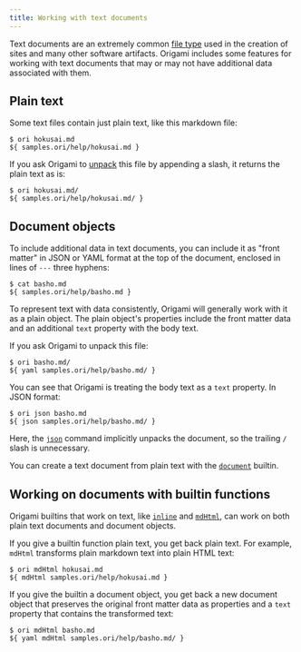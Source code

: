 ```yaml
---
title: Working with text documents
---
```


Text documents are an extremely common [file type](fileTypes.html) used in the creation of sites and many other software artifacts. Origami includes some features for working with text documents that may or may not have additional data associated with them.

## Plain text

Some text files contain just plain text, like this markdown file:

```console
$ ori hokusai.md
${ samples.ori/help/hokusai.md }
```

If you ask Origami to [unpack](fileTypes.html#unpacking-files) this file by appending a slash, it returns the plain text as is:

```console
$ ori hokusai.md/
${ samples.ori/help/hokusai.md/ }
```

## Document objects

To include additional data in text documents, you can include it as "front matter" in JSON or YAML format at the top of the document, enclosed in lines of `---` three hyphens:

```console
$ cat basho.md
${ samples.ori/help/basho.md }
```

To represent text with data consistently, Origami will generally work with it as a plain object. The plain object's properties include the front matter data and an additional `text` property with the body text.

If you ask Origami to unpack this file:

```console
$ ori basho.md/
${ yaml samples.ori/help/basho.md/ }
```

You can see that Origami is treating the body text as a `text` property. In JSON format:

```console
$ ori json basho.md
${ json samples.ori/help/basho.md/ }
```

Here, the [`json`](/builtins/origami/json.html) command implicitly unpacks the document, so the trailing `/` slash is unnecessary.

You can create a text document from plain text with the [`document`](/builtins/text/document.html) builtin.

## Working on documents with builtin functions

Origami builtins that work on text, like [`inline`](/builtins/text/inline.html) and [`mdHtml`](/builtins/text/mdHtml.html), can work on both plain text documents and document objects.

If you give a builtin function plain text, you get back plain text. For example, `mdHtml` transforms plain markdown text into plain HTML text:

```console
$ ori mdHtml hokusai.md
${ mdHtml samples.ori/help/hokusai.md }
```

If you give the builtin a document object, you get back a new document object that preserves the original front matter data as properties and a `text` property that contains the transformed text:

```console
$ ori mdHtml basho.md
${ yaml mdHtml samples.ori/help/basho.md/ }
```
